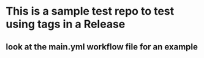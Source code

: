 # This is a sample test repo to test using tags in a Release
## look at the main.yml workflow file for an example
